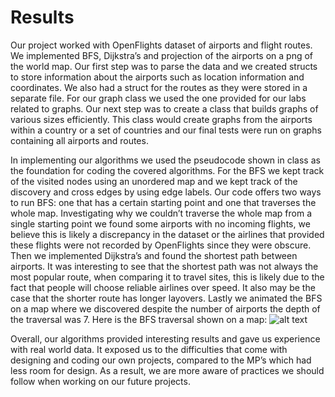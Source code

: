 # Results

Our project worked with OpenFlights dataset of airports and flight routes. We implemented BFS, Dijkstra’s and projection of the airports on a png of the world map. Our first step was to parse the data and we created structs to store information about the airports such as location information and coordinates. We also had a struct for the routes as they were stored in a separate file. For our graph class we used the one provided for our labs related to graphs. Our next step was to create a class that builds graphs of various sizes efficiently. This class would create graphs from the airports within a country or a set of countries and our final tests were run on graphs containing all airports and routes. 

In implementing our algorithms we used the pseudocode shown in class as the foundation for coding the covered algorithms. For the BFS we kept track of the visited nodes using an unordered map and we kept track of the discovery and cross edges by using edge labels. Our code offers two ways to run BFS: one that has a certain starting point and one that traverses the whole map. Investigating why we couldn’t traverse the whole map from a single starting point we found some airports with no incoming flights, we believe this is likely a discrepancy in the dataset or the airlines that provided these flights were not recorded by OpenFlights since they were obscure. Then we implemented Dijkstra’s and found the shortest path between airports. It was interesting to see that the shortest path was not always the most popular route, when comparing it to travel sites, this is likely due to the fact that people will choose reliable airlines over speed. It also may be the case that the shorter route has longer layovers. Lastly we animated the BFS on a map where we discovered despite the number of airports the depth of the traversal was 7. Here is the BFS traversal shown on a map:
![alt text](https://github-dev.cs.illinois.edu/cs225-fa20/shaffar3-smvarma2-mjamil3/blob/master/Examples/herat_bfs_by_layer.gif)

Overall, our algorithms provided interesting results and gave us experience with real world data. It exposed us to the difficulties that come with designing and coding our own projects, compared to the MP’s which had less room for design. As a result, we are more aware of practices we should follow when working on our future projects.
